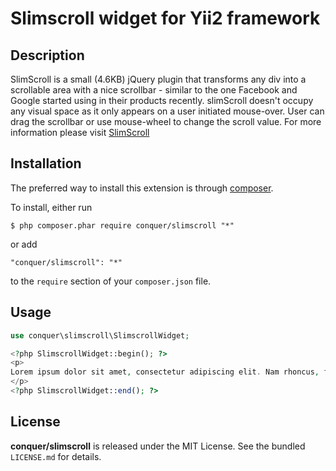 Slimscroll widget for Yii2 framework
=================

## Description

SlimScroll is a small (4.6KB) jQuery plugin that transforms any div into a scrollable area with a nice scrollbar - similar to the one Facebook and Google started using in their products recently. slimScroll doesn't occupy any visual space as it only appears on a user initiated mouse-over. User can drag the scrollbar or use mouse-wheel to change the scroll value.
For more information please visit [SlimScroll](http://rocha.la/jQuery-slimScroll) 

## Installation

The preferred way to install this extension is through [composer](http://getcomposer.org/download/). 

To install, either run

```
$ php composer.phar require conquer/slimscroll "*"
```
or add

```
"conquer/slimscroll": "*"
```

to the ```require``` section of your `composer.json` file.

## Usage

```php
use conquer\slimscroll\SlimscrollWidget;

<?php SlimscrollWidget::begin(); ?>
<p>
Lorem ipsum dolor sit amet, consectetur adipiscing elit. Nam rhoncus, felis interdum condimentum consectetur, nisl libero elementum eros, vehicula congue lacus eros non diam. Cum sociis natoque penatibus et magnis dis parturient montes, nascetur ridiculus mus. Vivamus mauris lorem, lacinia id tempus non, imperdiet et leo. Cras sit amet erat sit amet lacus egestas placerat. Aenean ultricies ultrices mauris ac congue
</p>
<?php SlimscrollWidget::end(); ?>

```

## License

**conquer/slimscroll** is released under the MIT License. See the bundled `LICENSE.md` for details.
